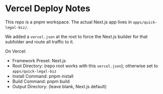 # Vercel Deploy Notes

This repo is a pnpm workspace. The actual Next.js app lives in `apps/quick-legal-biz/`.

We added a `vercel.json` at the root to force the Next.js builder for that subfolder and route all traffic to it.

On Vercel:
- Framework Preset: Next.js
- Root Directory: (repo root works with this `vercel.json`); otherwise set to `apps/quick-legal-biz`
- Install Command: pnpm install
- Build Command: pnpm build
- Output Directory: (leave blank, Next.js default)
